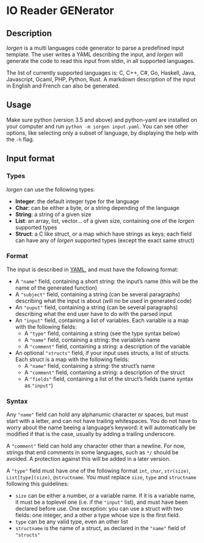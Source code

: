 IO Reader GENerator
===================

## Description

*Iorgen* is a multi languages code generator to parse a predefined input
template. The user writes a YAML describing the input, and *Iorgen* will
generate the code to read this input from stdin, in all supported languages.

The list of currently supported languages is: C, C++, C#, Go, Haskell, Java,
Javascript, Ocaml, PHP, Python, Rust. A markdown description of the input in
English and French can also be generated.

## Usage

Make sure python (version 3.5 and above) and python-yaml are installed on your
computer and run `python -m iorgen input.yaml`. You can see other options, like
selecting only a subset of language, by displaying the help with the `-h` flag.

## Input format

### Types

*Iorgen* can use the following types:

- **Integer**: the default integer type for the language
- **Char**: can be either a byte, or a string depending of the language
- **String**: a string of a given size
- **List**: an array, list, vector… of a given size, containing one of the
  *Iorgen* supported types
- **Struct**: a C like struct, or a map which have strings as keys; each field
  can have any of *Iorgen* supported types (except the exact same struct)

### Format

The input is described in [YAML](http://yaml.org/), and must have the following
format:

- A `"name"` field, containing a short string: the input’s name (this will be
  the name of the generated function)
- A `"subject"` field, containing a string (can be several paragraphs)
  describing what the input is about (will no be used in generated code)
- An `"ouput"` field, containing a string (can be several paragraphs)
  describing what the end user have to do with the parsed input
- An `"input"` field, containing a list of variables. Each variable is a map
  with the following fields:
    - A `"type"` field, containing a string (see the type syntax below)
    - A `"name"` field, containing a string: the variable’s name
    - A `"comment"` field, containing a string: a description of the variable
- An optional `"structs"` field, if your input uses structs, a list of structs.
  Each struct is a map with the following fields:
    - A `"name"` field, containing a string: the struct’s name
    - A `"comment"` field, containing a string: a description of the struct
    - A `"fields"` field, containing a list of the struct’s fields (same syntax
      as `"input"`)

### Syntax

Any `"name"` field can hold any alphanumic character or spaces, but must start
with a letter, and can not have trailing whitespaces. You do not have to worry
about the name beeing a language’s keyword: it will automatically be modified
if that is the case, usually by adding a trailing underscore.

A `"comment"` field can hold any character other than a newline. For now,
strings that end comments in some languages, such as `*/` should be avoided. A
protection against this will be added in a later version.

A `"type"` field must have one of the following format `int`, `char`,
`str(size)`, `List[type](size)`, `@structname`. You must replace `size`, `type`
and `structname` following this guidelines:

- `size` can be either a number, or a variable name. If it is a variable name,
  it must be a toplevel one (i.e. if the `"input"` list), and must have been
  declared before use. One exception: you can use a struct with two fields:
  one integer, and a other a type whose size is the first field.
- `type` can be any valid type, even an other list
- `structname` is the name of a struct, as declared in the `"name"` field of
  `"structs"`
